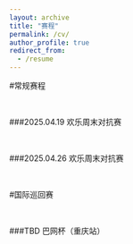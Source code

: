 ```yaml
---
layout: archive
title: "赛程"
permalink: /cv/
author_profile: true
redirect_from:
  - /resume
---
```



#常规赛程

<br/>

###2025.04.19  欢乐周末对抗赛

<br/>

###2025.04.26  欢乐周末对抗赛

<br/>

#国际巡回赛

<br/>

###TBD  巴网杯（重庆站）






